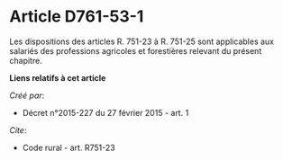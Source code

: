 # Article D761-53-1

Les dispositions des articles R. 751-23 à R. 751-25 sont applicables aux salariés des professions agricoles et forestières
relevant du présent chapitre.

**Liens relatifs à cet article**

_Créé par_:

  - Décret n°2015-227 du 27 février 2015 - art. 1

_Cite_:

  - Code rural - art. R751-23
